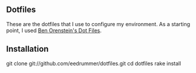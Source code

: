 Dotfiles
--------

These are the dotfiles that I use to configure my environment. As a starting point, I used [Ben Orenstein's Dot Files](http://github.com/r00k/dotfiles).

Installation
------------

  git clone git://github.com/eedrummer/dotfiles.git
  cd dotfiles
  rake install
